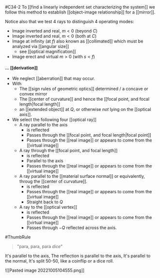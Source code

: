 #C34-2 
To [[find a linearly independent set characterizing the system]] we follow this method to establish [[object-image relationship]] for a [[mirror]]. 

Notice also that we test 4 rays to distinguish 4 operating modes:
- Image inverted and real, $m<0$ (beyond $C$)
- Image inverted and real, $m<0$ (both at $C$)
- Image at infinity (at $f$) also known as [[collimated]] which must be analyzed via [[angular size]]
	- see [[optical magnification]]
- Image erect and virtual $m>0$ (with $s < f$)

#### ... [[derivation]]
- We neglect [[aberration]] that may occur.
- With
	- The [[sign rules of geometric optics]] determined / a concave or convex mirror
	- The [[center of curvature]] and hence the [[focal point, and focal length|focal length]]
	- an [[extended object]] at $Q$, or otherwise *not* lying on the [[optical axis]].
- We select the following four [[optical ray]] 
	- A ray parallel to the axis 
		- is reflected
		- Passes through the [[focal point, and focal length|focal point]]
		- Passes through the [[real image]] or appears to come from the [[virtual image]]
	- A ray through the [[focal point, and focal length]] 
		- is reflected
		- Parallel to the axis
		- Passes through the [[real image]] or appears to come from the [[virtual image]]
	- A ray parallel to the [[material surface normal]] or equivalently, throug the [[center of curvature]].
		- is reflected
		- Passes through the [[real image]] or appears to come from the [[virtual image]]
		- Straight back to $Q$
	- A ray to the [[optical vertex]]
		- is reflected
		- Passes through the [[real image]] or appears to come from the [[virtual image]]		
		- Passes through $-Q$ reflected across the axis.

#ThumbRule 
>"para, para, para *dice*"

It's parallel to the axis,
The reflection is parallel to the axis,
It's parallel to the normal,
It's split 50-50, like a coinflip or a dice roll.

![[Pasted image 20221005104555.png]]